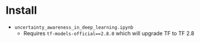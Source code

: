 Install
=======

* `uncertainty_awareness_in_deep_learning.ipynb`
    - Requires `tf-models-official==2.8.0` which will upgrade TF to TF 2.8
